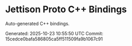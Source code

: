 # Jettison Proto C++ Bindings

Auto-generated C++ bindings.

Generated: 2025-10-23 10:55:50 UTC
Commit: 15cedce0bafa586805ca5ff511509fa9b1067c91
